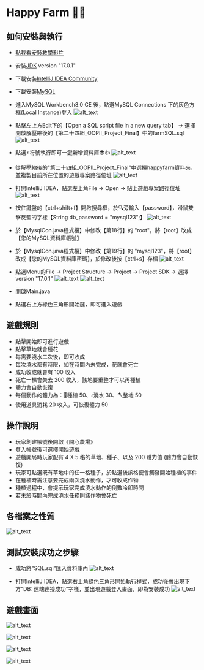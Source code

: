 # Happy Farm 🌲🌻
## 如何安裝與執行
- [點我看安裝教學影片]()
- 安裝[JDK](https://download.oracle.com/java/17/latest/jdk-17_windows-x64_bin.exe) version "17.0.1"
- 下載安裝[IntelliJ IDEA Community](https://www.jetbrains.com/idea/download/download-thanks.html?platform=windows&code=IIC)
- 下載安裝[MySQL](https://dev.mysql.com/downloads/file/?id=508940)
- 進入MySQL Workbench8.0 CE 後，點選MySQL Connections 下的灰色方框(Local Instance)登入
![alt_text](https://github.com/liubisui22/liubisui22/blob/main/mysql1.png)

- 點擊左上方Edit下的【Open a SQL script file in a new query tab】 → 選擇開啟解壓縮後的【第二十四組_OOPII_Project_Final】中的farmSQL.sql
![alt_text](https://github.com/liubisui22/liubisui22/blob/main/mysql2.png)

- 點選⚡️符號執行即可一鍵新增資料庫😎👍
![alt_text](https://github.com/liubisui22/liubisui22/blob/main/mysql3.png)

- 從解壓縮後的"第二十四組_OOPII_Project_Final"中選擇happyfarm資料夾，並複製目前所在位置的遊戲專案路徑位址
![alt_text](https://github.com/liubisui22/liubisui22/blob/main/openfile1.png)

- 打開IntelliJ IDEA，點選左上角File → Open → 貼上遊戲專案路徑位址
![alt_text](https://github.com/liubisui22/liubisui22/blob/main/openfile2.png)

- 按住鍵盤的【ctrl+shift+f】開啟搜尋框，於🔍旁輸入【password】，滑鼠雙擊反藍的字樣【String db_password = "mysql123";】
![alt_text](https://github.com/liubisui22/liubisui22/blob/main/ChangePwd.png)

- 於【MysqlCon.java程式檔】中修改【第18行】的 "root"，將【root】改成【您的MySQL資料庫帳號】
- 於【MysqlCon.java程式檔】中修改【第19行】的 "mysql123"，將【root】改成【您的MySQL資料庫密碼】，於修改後按【ctrl+s】存檔
![alt_text](https://github.com/liubisui22/liubisui22/blob/main/ChangePwdCont.png)

- 點選Menu的File → Project Structure → Project → Project SDK → 選擇 version "17.0.1"
![alt_text](https://github.com/liubisui22/liubisui22/blob/main/sdk1.png)
![alt_text](https://github.com/liubisui22/liubisui22/blob/main/sdk2.png)

- 開啟Main.java
- 點選右上方綠色三角形開始鍵，即可進入遊戲

## 遊戲規則
- 點擊開始即可進行遊戲
- 點擊草地就會種花
- 每需要澆水二次後，即可收成
- 每次澆水都有時限，如在時間內未完成，花就會死亡
- 成功收成就會有 100 收入
- 死亡一棵會失去 200 收入，該地要重整才可以再種植
- 體力會自動恢復
- 每個動作的體力為：🌱種植 50、💧澆水 30、🪓整地 50
- 使用道具消耗 20 收入，可恢復體力 50

## 操作說明
- 玩家創建帳號後開啟《開心農場》
- 登入帳號後可選擇開始遊戲
- 遊戲開局時玩家配有 4 X 5 格的草地、種子、以及 200 體力值 (體力會自動恢復)
- 玩家可點選既有草地中的任一格種子，於點選後該格便會觸發開始種植的事件
- 在種植時需注意要完成兩次澆水動作，才可收成作物
- 種植過程中，會提示玩家完成澆水動作的倒數冷卻時間
- 若未於時間內完成澆水任務則該作物會死亡

## 各檔案之性質
![alt_text](https://github.com/liubisui22/liubisui22/blob/main/porgram.png?raw=true)



## 測試安裝成功之步驟
- 成功將"SQL.sql"匯入資料庫內
![alt_text](https://github.com/liubisui22/liubisui22/blob/main/test1.png?raw=true)

- 打開IntelliJ IDEA，點選右上角綠色三角形開始執行程式，成功後會出現下方"DB: 遠端連接成功"字樣，並出現遊戲登入畫面，即為安裝成功
![alt_text](https://github.com/liubisui22/liubisui22/blob/main/test2.png?raw=true)


## 遊戲畫面
![alt_text](https://github.com/liubisui22/liubisui22/blob/main/play1.jpg?raw=true)

![alt_text](https://github.com/liubisui22/liubisui22/blob/main/play2.jpg?raw=true)

![alt_text](https://github.com/liubisui22/liubisui22/blob/main/play3.jpg?raw=true)

![alt_text](https://github.com/liubisui22/liubisui22/blob/main/play4.jpg?raw=true)
